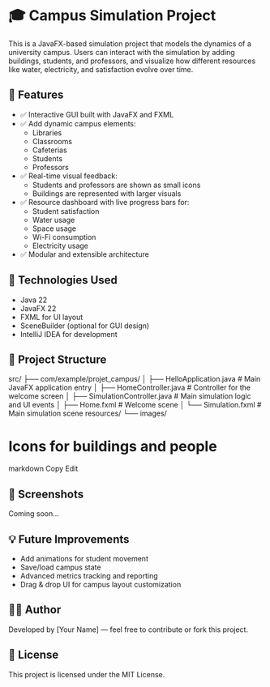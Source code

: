 # 🎓 Campus Simulation Project

This is a JavaFX-based simulation project that models the dynamics of a university campus. Users can interact with the simulation by adding buildings, students, and professors, and visualize how different resources like water, electricity, and satisfaction evolve over time.

## 🚀 Features

- ✅ Interactive GUI built with JavaFX and FXML
- ✅ Add dynamic campus elements:
  - Libraries
  - Classrooms
  - Cafeterias
  - Students
  - Professors
- ✅ Real-time visual feedback:
  - Students and professors are shown as small icons
  - Buildings are represented with larger visuals
- ✅ Resource dashboard with live progress bars for:
  - Student satisfaction
  - Water usage
  - Space usage
  - Wi-Fi consumption
  - Electricity usage
- ✅ Modular and extensible architecture

## 🧰 Technologies Used

- Java 22
- JavaFX 22
- FXML for UI layout
- SceneBuilder (optional for GUI design)
- IntelliJ IDEA for development

## 📂 Project Structure

src/ ├── com/example/projet_campus/ │ 
├── HelloApplication.java # Main JavaFX application entry │ 
├── HomeController.java # Controller for the welcome screen │
├── SimulationController.java # Main simulation logic and UI events │
├── Home.fxml # Welcome scene 
│ └── Simulation.fxml # Main simulation scene resources/ └── images/
# Icons for buildings and people

markdown
Copy
Edit

## 📸 Screenshots

Coming soon...

## 💡 Future Improvements

- Add animations for student movement
- Save/load campus state
- Advanced metrics tracking and reporting
- Drag & drop UI for campus layout customization

## 🧑‍💻 Author

Developed by [Your Name] — feel free to contribute or fork this project.

## 📄 License

This project is licensed under the MIT License.
